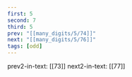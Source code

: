 ```yaml
---
first: 5
second: 7
third: 5
prev: "[[many_digits/5/74]]"
next: "[[many_digits/5/76]]"
tags: [odd]
---
```

prev2-in-text: [[73]]
next2-in-text: [[77]]

